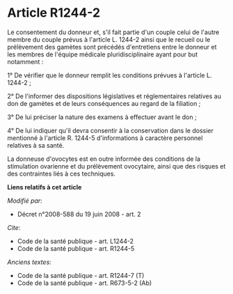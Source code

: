 # Article R1244-2

Le consentement du donneur et, s'il fait partie d'un couple celui de l'autre membre du couple prévus à l'article L. 1244-2
ainsi que le recueil ou le prélèvement des gamètes sont précédés d'entretiens entre le donneur et les membres de l'équipe
médicale pluridisciplinaire ayant pour but notamment : 

1° De vérifier que le donneur remplit les conditions prévues à l'article L. 1244-2 ; 

2° De l'informer des dispositions législatives et réglementaires relatives au don de gamètes et de leurs conséquences au
regard de la filiation ; 

3° De lui préciser la nature des examens à effectuer avant le don ; 

4° De lui indiquer qu'il devra consentir à la conservation dans le dossier mentionné à l'article R. 1244-5 d'informations à
caractère personnel relatives à sa santé. 

La donneuse d'ovocytes est en outre informée des conditions de la stimulation ovarienne et du prélèvement ovocytaire, ainsi
que des risques et des contraintes liés à ces techniques.

**Liens relatifs à cet article**

_Modifié par_:

  - Décret n°2008-588 du 19 juin 2008 - art. 2

_Cite_:

  - Code de la santé publique - art. L1244-2
  - Code de la santé publique - art. R1244-5

_Anciens textes_:

  - Code de la santé publique - art. R1244-7 (T)
  - Code de la santé publique - art. R673-5-2 (Ab)
